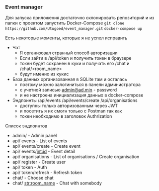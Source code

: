 ### Event manager

Для запуска приложения достаточно склонировать репозиторий
и из папки с проектом запустить Docker-Compose
`git clone https://github.com/Utugoed/event_manager.git`
`docker-compose up`

Есть некоторые моменты, которые я не успел исправить
- Чат
  - Я организовал странный способ авторизации
  - Если зайти в /api/token и получить токен в браузере
  - токен будет сохранен в куки и получать его /chat и /chat/<room_name>
  - будут именно из кукис
- База данных организованная в SQLite там и осталась
  - поэтому можно залогиниться в панели администратора
  - с учетной записью admin@ad.min - password
  - и не настроена инициализация данных в docker-compose
- Эндпоинты /api/events /api/events/create /api/organisations
  - доступны только авторизованным через JWT
  - и посетить я их смогн только с Postman так как
  - токен необходимо в заголовок Authrization

Список эндпоинтов
- admin/ - Admin panel
- api/ events - List of events
- api/ events/create - Create event
- api/ events/<int:id> - Event detail
- api/ organisations - List of organisations / Create organisation
- api/ register - Create user
- api/ token - Auth
- api/ token/refresh - Refresh token
- chat/ - Choose chat
- chat/ <str:room_name> - Chat with somebody
